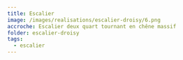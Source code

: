 ```yaml
---
title: Escalier
image: /images/realisations/escalier-droisy/6.png
accroche: Escalier deux quart tournant en chêne massif
folder: escalier-droisy
tags:
  - escalier
---
```


